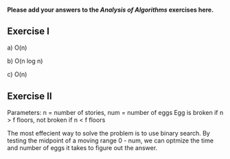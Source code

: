 #### Please add your answers to the ***Analysis of  Algorithms*** exercises here.

## Exercise I

a) O(n)


b) O(n log n)


c) O(n)

## Exercise II
Parameters: n = number of stories, num = number of eggs
Egg is broken if n > f floors, not broken if n < f floors

The most effecient way to solve the problem is to use binary search. By testing the midpoint of a moving range 0 - num, we can optmize the time and number of eggs it takes to figure out the answer.
